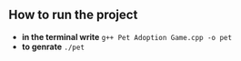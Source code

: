 ## How to run the project

- **in the terminal write** `g++ Pet Adoption Game.cpp -o pet`
- **to genrate** `./pet`

